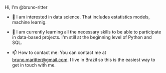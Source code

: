 Hi, I'm @bruno-ritter
- 👀 I am interested in data science. That includes estatistics models, machine learnig.
- 🌱 I am currently learning all the necessary skills to be able to participate in data-based projects. I'm still at the beginning level of Python and SQL.

- 📫 How to contact me: You can contact me at bruno.maritter@gmail.com. I live in Brazil so this is the easiest way to get in touch with me.

<!---
bruno-ritter/bruno-ritter is a ✨ special ✨ repository because its `README.md` (this file) appears on your GitHub profile.
You can click the Preview link to take a look at your changes.
--->
